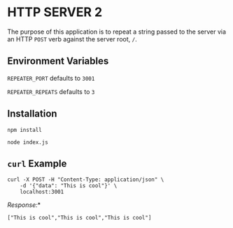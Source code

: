 # HTTP SERVER 2The purpose of this application is to repeat a string passed to the server via an HTTP `POST` verb against the server root, `/`.
## Environment Variables`REPEATER_PORT` defaults to `3001``REPEATER_REPEATS` defaults to `3`## Installation`npm install``node index.js`

## `curl` Example

```
curl -X POST -H "Content-Type: application/json" \
    -d '{"data": "This is cool"}' \
    localhost:3001
```

**Response*:**

`["This is cool","This is cool","This is cool"]`
